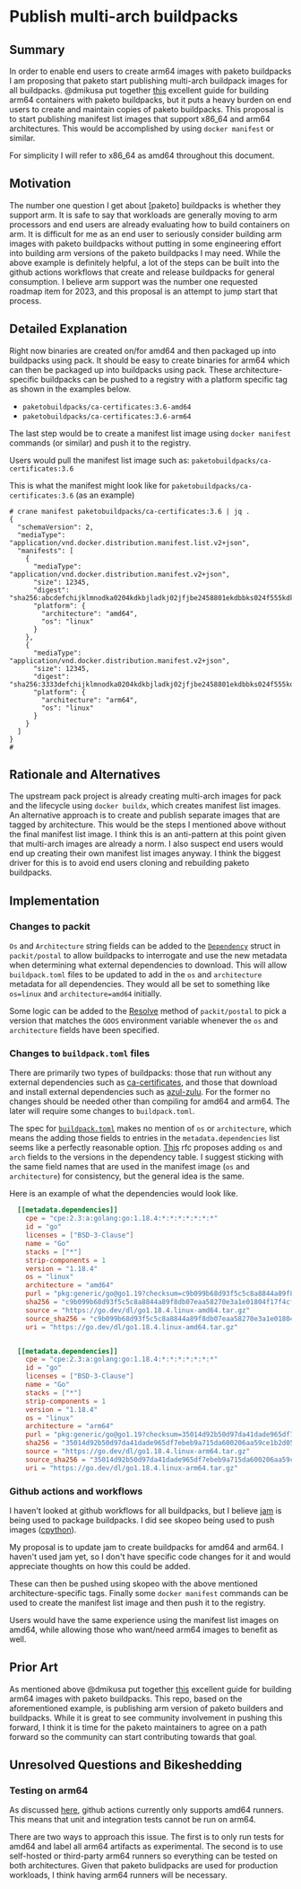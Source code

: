 # Publish multi-arch buildpacks

## Summary

In order to enable end users to create arm64 images with paketo buildpacks I am proposing that paketo start publishing multi-arch buildpack images for all buildpacks. @dmikusa put together [this](https://github.com/dmikusa/paketo-arm64) excellent guide for building arm64 containers with paketo buildpacks, but it puts a heavy burden on end users to create and maintain copies of paketo buildpacks. This proposal is to start publishing manifest list images that support x86_64 and arm64 architectures. This would be accomplished by using `docker manifest` or similar.

For simplicity I will refer to x86_64 as amd64 throughout this document.

## Motivation

The number one question I get about [paketo] buildpacks is whether they support arm. It is safe to say that workloads are generally moving to arm processors and end users are already evaluating how to build containers on arm. It is difficult for me as an end user to seriously consider building arm images with paketo buildpacks without putting in some engineering effort into building arm versions of the paketo buildpacks I may need. While the above example is definitely helpful, a lot of the steps can be built into the github actions workflows that create and release buildpacks for general consumption. I believe arm support was the number one requested roadmap item for 2023, and this proposal is an attempt to jump start that process.


## Detailed Explanation

Right now binaries are created on/for amd64 and then packaged up into buildpacks using pack. It should be easy to create binaries for arm64 which can then be packaged up into buildpacks using pack. These architecture-specific buildpacks can be pushed to a registry with a platform specific tag as shown in the examples below. 

* `paketobuildpacks/ca-certificates:3.6-amd64`
* `paketobuildpacks/ca-certificates:3.6-arm64`

The last step would be to create a manifest list image using `docker manifest` commands (or similar) and push it to the registry.

Users would pull the manifest list image such as: `paketobuildpacks/ca-certificates:3.6`

This is what the manifest might look like for `paketobuildpacks/ca-certificates:3.6` (as an example)

```
# crane manifest paketobuildpacks/ca-certificates:3.6 | jq .
{
  "schemaVersion": 2,
  "mediaType": "application/vnd.docker.distribution.manifest.list.v2+json",
  "manifests": [
    {
      "mediaType": "application/vnd.docker.distribution.manifest.v2+json",
      "size": 12345,
      "digest": "sha256:abcdefchijklmnodka0204kdkbjladkj02jfjbe2458801ekdbbks024f555kdkd",
      "platform": {
        "architecture": "amd64",
        "os": "linux"
      }
    },
    {
      "mediaType": "application/vnd.docker.distribution.manifest.v2+json",
      "size": 12345,
      "digest": "sha256:3333defchijklmnodka0204kdkbjladkj02jfjbe2458801ekdbbks024f555kdkd",
      "platform": {
        "architecture": "arm64",
        "os": "linux"
      }
    }
  ]
}
# 
```

## Rationale and Alternatives

The upstream pack project is already creating multi-arch images for pack and the lifecycle using `docker buildx`, which creates manifest list images. An alternative approach is to create and publish separate images that are tagged by architecture. This would be the steps I mentioned above without the final manifest list image. I think this is an anti-pattern at this point given that multi-arch images are already a norm. I also suspect end users would end up creating their own manifest list images anyway. I think the biggest driver for this is to avoid end users cloning and rebuilding paketo buildpacks.

## Implementation

### Changes to packit

`Os` and `Architecture` string fields can be added to the [`Dependency`](https://github.com/paketo-buildpacks/packit/blob/v2/postal/buildpack.go#L15) struct in `packit/postal` to allow buildpacks to interrogate and use the new metadata when determining what external dependencies to download. This will allow `buildpack.toml` files to be updated to add in the `os` and `architecture` metadata for all dependencies. They would all be set to something like `os=linux` and `architecture=amd64` initially.

Some logic can be added to the [Resolve](https://github.com/paketo-buildpacks/packit/blob/18202009038b0df285ba0fb7d8b43abbf60d3ed0/postal/service.go#L89) method of `packit/postal` to pick a version that matches the `GOOS` environment variable whenever the `os` and `architecture` fields have been specified.

### Changes to `buildpack.toml` files

There are primarily two types of buildpacks: those that run without any external dependencies such as [ca-certificates](https://github.com/paketo-buildpacks/ca-certificates), and those that download and install external dependencies such as [azul-zulu](https://github.com/paketo-buildpacks/azul-zulu). For the former no changes should be needed other than compiling for amd64 and arm64. The later will require some changes to `buildpack.toml`.

The spec for [`buildpack.toml`](https://github.com/buildpacks/spec/blob/main/buildpack.md) makes no mention of `os` or `architecture`, which means the adding those fields to entries in the `metadata.dependencies` list seems like a perfectly reasonable option. [This](https://github.com/paketo-buildpacks/rfcs/blob/decouple-dependencies/text/0000-decouple-dependencies.md) rfc proposes adding `os` and `arch` fields to the versions in the dependency table. I suggest sticking with the same field names that are used in the manifest image (`os` and `architecture`) for consistency, but the general idea is the same.

Here is an example of what the dependencies would look like.

```toml
  [[metadata.dependencies]]
    cpe = "cpe:2.3:a:golang:go:1.18.4:*:*:*:*:*:*:*"
    id = "go"
    licenses = ["BSD-3-Clause"]
    name = "Go"
    stacks = ["*"]
    strip-components = 1
    version = "1.18.4"
    os = "linux"
    architecture = "amd64"
    purl = "pkg:generic/go@go1.19?checksum=c9b099b68d93f5c5c8a8844a89f8db07eaa58270e3a1e01804f17f4cf8df02f5&download_url=https://go.dev/dl/go1.18.4.linux-amd64.tar.gz"
    sha256 = "c9b099b68d93f5c5c8a8844a89f8db07eaa58270e3a1e01804f17f4cf8df02f5"
    source = "https://go.dev/dl/go1.18.4.linux-amd64.tar.gz"
    source_sha256 = "c9b099b68d93f5c5c8a8844a89f8db07eaa58270e3a1e01804f17f4cf8df02f5"
    uri = "https://go.dev/dl/go1.18.4.linux-amd64.tar.gz"


  [[metadata.dependencies]]
    cpe = "cpe:2.3:a:golang:go:1.18.4:*:*:*:*:*:*:*"
    id = "go"
    licenses = ["BSD-3-Clause"]
    name = "Go"
    stacks = ["*"]
    strip-components = 1
    version = "1.18.4"
    os = "linux"
    architecture = "arm64"
    purl = "pkg:generic/go@go1.19?checksum=35014d92b50d97da41dade965df7ebeb9a715da600206aa59ce1b2d05527421f&download_url=https://go.dev/dl/go1.18.4.linux-arm64.tar.gz"
    sha256 = "35014d92b50d97da41dade965df7ebeb9a715da600206aa59ce1b2d05527421f"
    source = "https://go.dev/dl/go1.18.4.linux-arm64.tar.gz"
    source_sha256 = "35014d92b50d97da41dade965df7ebeb9a715da600206aa59ce1b2d05527421f"
    uri = "https://go.dev/dl/go1.18.4.linux-arm64.tar.gz"
```

### Github actions and workflows

I haven't looked at github workflows for all buildpacks, but I believe [jam](https://github.com/paketo-buildpacks/jam) is being used to package buildpacks. I did see skopeo being used to push images ([cpython](https://github.com/paketo-buildpacks/cpython/blob/main/.github/workflows/push-buildpackage.yml#L62)).

My proposal is to update jam to create buildpacks for amd64 and arm64. I haven't used jam yet, so I don't have specific code changes for it and would appreciate thoughts on how this could be added.

These can then be pushed using skopeo with the above mentioned architecture-specific tags. Finally some `docker manifest` commands can be used to create the manifest list image and then push it to the registry.

Users would have the same experience using the manifest list images on amd64, while allowing those who want/need arm64 images to benefit as well.


## Prior Art

As mentioned above @dmikusa put together [this](https://github.com/dmikusa/paketo-arm64) excellent guide for building arm64 images with paketo buildpacks. This repo, based on the aforementioned example, is publishing arm version of paketo builders and buildpacks. While it is great to see community involvement in pushing this forward, I think it is time for the paketo maintainers to agree on a path forward so the community can start contributing towards that goal.


## Unresolved Questions and Bikeshedding

### Testing on arm64

As discussed [here](https://github.com/actions/runner-images/issues/5631), github actions currently only supports amd64 runners. This means that unit and integration tests cannot be run on arm64.

There are two ways to approach this issue. The first is to only run tests for amd64 and label all arm64 artifacts as experimental. The second is to use self-hosted or third-party arm64 runners so everything can be tested on both architectures. Given that paketo bulidpacks are used for production workloads, I think having arm64 runners will be necessary.
